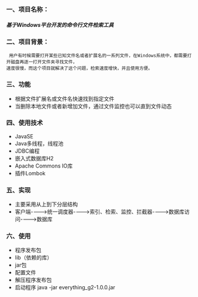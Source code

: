 ### 一、项目名称：
##### 基于Windows平台开发的命令行文件检索工具
### 二、项目背景：
     用户有时候需要打开某些已知文件名或者扩展名的一系列文件，在Windows系统中，都需要打开磁盘再逐一打开文件夹寻找文件，
    速度很慢，而这个项目就解决了这个问题，检索速度增快，并且使用方便。
     
### 三、功能
+  根据文件扩展名或文件名快速找到指定文件
+  当删除本地文件或者新增加文件，通过文件监控也可以直到文件动态
     


### 四、使用技术
+  JavaSE
+  Java多线程，线程池
+  JDBC编程
+  嵌入式数据库H2
+  Apache Commons IO库
+  插件Lombok

### 五、实现

+ 主要采用从上到下分层结构
+ 客户端---->统一调度器---->索引、检索、监控、拦截器---->数据库访问---->数据库


### 六、使用

+ 程序发布包
+ lib（依赖的库）
+ jar包
+ 配置文件
+ 解压程序发布包
+ 启动程序
java -jar everything_g2-1.0.0.jar

